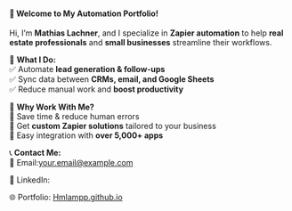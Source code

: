 #### **👋 Welcome to My Automation Portfolio!**  
Hi, I’m **Mathias Lachner**, and I specialize in **Zapier automation** to help **real estate professionals** and **small businesses** streamline their workflows.  

📌 **What I Do:**  
✅ Automate **lead generation & follow-ups**  
✅ Sync data between **CRMs, email, and Google Sheets**  
✅ Reduce manual work and **boost productivity**  

💼 **Why Work With Me?**  
🔹 Save time & reduce human errors  
🔹 Get **custom Zapier solutions** tailored to your business  
🔹 Easy integration with **over 5,000+ apps**  

📞 **Contact Me:**  
📩 Email:[your.email@example.com](mailto:your.email@example.com)  

🔗 LinkedIn: 

🌐 Portfolio: [Hmlampp.github.io]([https://Hmlampp.github.io](https://github.com/Hmlampp/Portfolio))  
